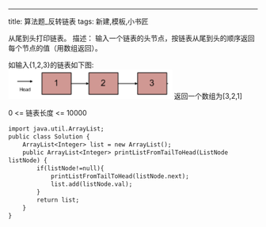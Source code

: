 ---
title: 算法题_反转链表
tags: 新建,模板,小书匠

从尾到头打印链表。
描述：
输入一个链表的头节点，按链表从尾到头的顺序返回每个节点的值（用数组返回）。

如输入{1,2,3}的链表如下图:
![enter description here](./images/1635169090940.png)
返回一个数组为[3,2,1]

0 <= 链表长度 <= 10000
``` 
import java.util.ArrayList;
public class Solution {
    ArrayList<Integer> list = new ArrayList();
    public ArrayList<Integer> printListFromTailToHead(ListNode listNode) {
        if(listNode!=null){
            printListFromTailToHead(listNode.next);
            list.add(listNode.val);
        }
        return list;
    }
}
```


